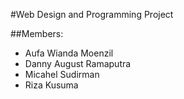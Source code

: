 #Web Design and Programming Project

##Members:
- Aufa Wianda Moenzil
- Danny August Ramaputra
- Micahel Sudirman
- Riza Kusuma


